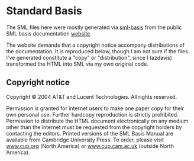 # Standard Basis

The SML files here were mostly generated via [sml-basis][] from the public SML basis documentation [website][].

The website demands that a copyright notice accompany distributions of the documentation. It is reproduced below, though I am not sure if the files I've generated constitute a "copy" or "distribution", since I (azdavis) transformed the HTML into SML via my own original code.

## Copyright notice

Copyright © 2004 AT&T and Lucent Technologies. All rights reserved.

Permission is granted for internet users to make one paper copy for their own personal use. Further hardcopy reproduction is strictly prohibited. Permission to distribute the HTML document electronically on any medium other than the internet must be requested from the copyright holders by contacting the editors. Printed versions of the SML Basis Manual are available from Cambridge University Press. To order, please visit www.cup.org (North America) or www.cup.cam.ac.uk (outside North America).

[sml-basis]: https://github.com/azdavis/sml-basis
[website]: https://smlfamily.github.io/Basis/
